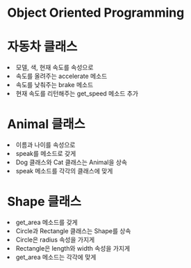 # Object Oriented Programming


<h1>자동차 클래스</h1>
<li>모델, 색, 현재 속도를 속성으로</li>
<li>속도를 올려주는 accelerate 메소드</li>
<li>속도를 낮춰주는 brake 메소드</li>
<li>현재 속도를 리턴해주는 get_speed 메소드 추가</li>


<h1>Animal 클래스</h1>
<li>이름과 나이를 속성으로</li>
<li>speak를 메소드로 갖게</li>
<li>Dog 클래스와 Cat 클래스는 Animal을 상속</li>
<li>speak 메소드를 각각의 클래스에 맞게</li>


<h1>Shape 클래스</h1>
<li>get_area 메소드를 갖게</li>
<li>Circle과 Rectangle 클래스는 Shape를 상속</li>
<li>Circle은 radius 속성을 가지게</li>
<li>Rectangle은 length와 width 속성을 가지게</li>
<li>get_area 메소드는 각각에 맞게</li>
